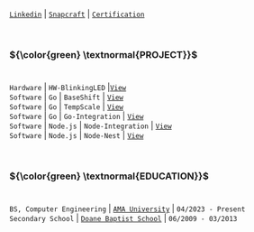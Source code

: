 [`Linkedin`](https://www.linkedin.com/in/kentlouisetonino) | [`Snapcraft`](https://snapcraft.io/publisher/kentlouisetonino) | [`Certification`](https://github.com/kentlouisetonino/kentlouisetonino/tree/develop/certification)

<br />

### ${\color{green} \textnormal{PROJECT}}$
#
``Hardware`` | ``HW-BlinkingLED`` |[`View`](https://github.com/kentlouisetonino/hw-blinking-LED) <br />
``Software`` | ``Go`` | ``BaseShift`` | [`View`](https://github.com/kentlouisetonino/baseshift) <br />
``Software`` | ``Go`` | ``TempScale`` | [`View`](https://github.com/kentlouisetonino/tempscale) <br />
``Software`` | ``Go`` | ``Go-Integration`` | [`View`](https://github.com/kentlouisetonino/go-integration) <br />
``Software`` | ``Node.js`` | ``Node-Integration`` | [`View`](https://github.com/kentlouisetonino/node-backend) <br />
``Software`` | ``Node.js`` | ``Node-Nest`` | [`View`](https://github.com/kentlouisetonino/node-nest) <br />

<br />

### ${\color{green} \textnormal{EDUCATION}}$
#
``BS, Computer Engineering`` | [`AMA University`](https://github.com/kentlouisetonino/kentlouisetonino/blob/develop/education/02-ama-university.md) | ``04/2023 - Present`` <br />
``Secondary School`` | [`Doane Baptist School`](https://github.com/kentlouisetonino/kentlouisetonino/blob/develop/education/01-doane-baptist-school.md) | ``06/2009 - 03/2013``
